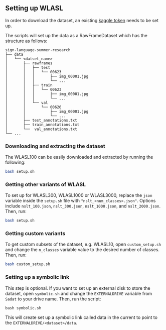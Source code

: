 ## Setting up WLASL

In order to download the dataset, an existing [kaggle token](https://www.kaggle.com/docs/api#:~:text=From%20the%20site%20header%2C%20click,Create%20New%20API%20Token%E2%80%9D%20button.) needs to be set up.

The scripts will set up the data as a RawFrameDataset which has the structure as follows:

```
sign-language-summer-research
├── data
│   └── <datset_name>
│       ├── rawframes
│       │   ├── test
│       │   │   └── 00623
│       │   │       ├── img_00001.jpg
│       │   │       └── ...
│       │   ├── train
│       │   │   └── 00623
│       │   │       ├── img_00001.jpg
│       │   │       └── ...
│       │   └── val
│       │       └── 00626
│       │           ├── img_00001.jpg
│       │           └── ...
│       ├── test_annotations.txt
│       ├── train_annotations.txt
│       └──  val_annotations.txt
└── ...
```

### Downloading and extracting the dataset

The WLASL100 can be easily downloaded and extracted by running the following:

```bash
bash setup.sh
```

### Getting other variants of WLASL

To set up for WLASL300, WLASL1000 or WLASL3000, replace the ```json``` variable inside the ```setup.sh``` file with ```"nslt_<num_classes>.json"```. Options include ```nslt_100.json```, ```nslt_300.json```, ```nslt_1000.json```, and ```nslt_2000.json```. Then, run:

```bash
bash setup.sh
```

### Getting custom variants

To get custom subsets of the dataset, e.g. WLASL10, open ```custom_setup.sh``` and change the ```n_classes``` variable value to the desired number of classes. Then, run:
```bash
bash custom_setup.sh
```

### Setting up a symbolic link
This step is optional. If you want to set up an external disk to store the dataset, open ```symbolic.sh``` and change the ```EXTERNALDRIVE``` variable from ```Sadat``` to your drive name. Then, run the script:
```
bash symbolic.sh
```
This will create set up a symbolic link called data in the current to point to the ```EXTERNALDRIVE/<dataset>/data```.
